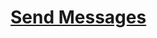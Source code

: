 # [Send Messages](https://education.lego.com/en-us/lessons/wedo-2-computational-thinking/send-messages)
